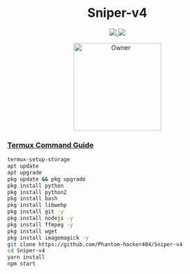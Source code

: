 <h1 align="center">Sniper-v4</h1>

<p align="center">
  <a href="https://gihtub.com/Phantom-hacker404">

</p>

<p align="center">
  <a href="https://github.com/Phantom-hacker404/Sniper-v4/fork">
    <img src="https://img.shields.io/github/forks/Phantom-hacker404/Phantom-v4?label=Fork&style=social">
    
    
  <a href="https://github.com/Phantom-hacker404/Sniper-v4/stargazers"> 
    <img src="https://img.shields.io/github/stars/Phantom-hacker404?style=social">
  </a>

</p>


<p align="center">
<a href="https://github.com/Phantom-hacker404"><img title="Owner" src="https://img.shields.io/badge/Owner-King-Phantom-yellow.svg?style=for-the-badge&logo=github" width="200px"

</p>


### Termux Command Guide 

 ```bash
termux-setup-storage
apt update
apt upgrade
pkg update && pkg upgrade
pkg install python
pkg install python2
pkg install bash
pkg install libwebp
pkg install git -y
pkg install nodejs -y 
pkg install ffmpeg -y 
pkg install wget
pkg install imagemagick -y
git clone https://github.com/Phantom-hacker404/Sniper-v4
cd Sniper-v4
yarn install 
npm start
